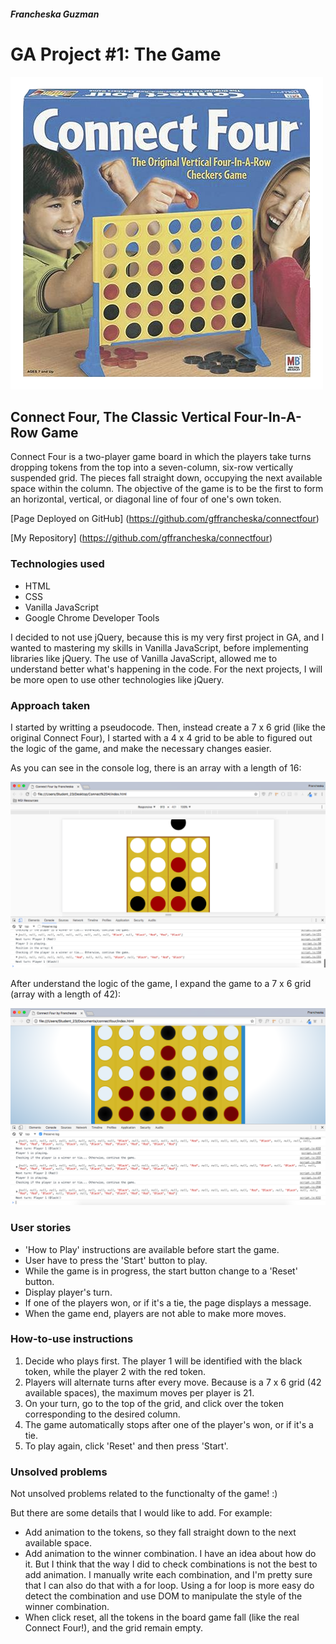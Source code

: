 ##### Francheska Guzman

# GA Project #1: The Game

![Connect Four](/images/originalC4.png)

## Connect Four, The Classic Vertical Four-In-A-Row Game

Connect Four is a two-player game board in which the players take turns dropping tokens from the top into a seven-column, six-row vertically suspended grid. The pieces fall straight down, occupying the next available space within the column. The objective of the game is to be the first to form an horizontal, vertical, or diagonal line of four of one's own token.

[Page Deployed on GitHub] (https://github.com/gffrancheska/connectfour)

[My Repository] (https://github.com/gffrancheska/connectfour)

### Technologies used

* HTML 
* CSS
* Vanilla JavaScript
* Google Chrome Developer Tools

I decided to not use jQuery, because this is my very first project in GA, and I wanted to mastering my skills in Vanilla JavaScript, before implementing libraries like jQuery. The use of Vanilla JavaScript, allowed me to understand better what's happening in the code. For the next projects, I will be more open to use other technologies like jQuery.

### Approach taken

I started by writting a pseudocode.  Then, instead create a 7 x 6 grid (like the original Connect Four), I started with a 4 x 4 grid to be able to figured out the logic of the game, and make the necessary changes easier.  

As you can see in the console log, there is an array with a length of 16:

![Original Connect Four](/images/c4part1.png)

After understand the logic of the game, I expand the game to a 7 x 6 grid (array with a length of 42):

![Original Connect Four](/images/c4part2.png)

### User stories

* 'How to Play' instructions are available before start the game.
* User have to press the 'Start' button to play. 
* While the game is in progress, the start button change to a 'Reset' button.
* Display player's turn.
* If one of the players won, or if it's a tie, the page displays a message.
* When the game end, players are not able to make more moves.

### How-to-use instructions

1. Decide who plays first. The player 1 will be identified with the black token, while the player 2 with the red token.
2. Players will alternate turns after every move. Because is a 7 x 6 grid (42 available spaces), the maximum moves per player is 21.
3. On your turn, go to the top of the grid, and click over the token corresponding to the desired column.
4. The game automatically stops after one of the player's won, or if it's a tie.
5. To play again, click 'Reset' and then press 'Start'.

### Unsolved problems

Not unsolved problems related to the functionalty of the game! :)  

But there are some details that I would like to add. For example:

* Add animation to the tokens, so they fall straight down to the next available space.
* Add animation to the winner combination. I have an idea about how do it. But I think that the way I did to check combinations is not the best to add animation. I manually write each combination, and I'm pretty sure that I can also do that with a for loop. Using a for loop is more easy do detect the combination and use DOM to manipulate the style of the winner combination.
* When click reset, all the tokens in the board game fall (like the real Connect Four!), and the grid remain empty.
